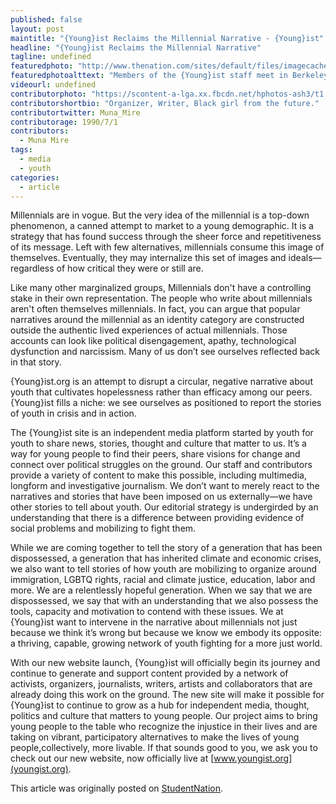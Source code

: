 ```yaml
---
published: false
layout: post
maintitle: "{Young}ist Reclaims the Millennial Narrative - {Young}ist"
headline: "{Young}ist Reclaims the Millennial Narrative"
tagline: undefined
featuredphoto: "http://www.thenation.com/sites/default/files/imagecache/main_node_view_image/youngist_launch_otu_img.jpg"
featuredphotoalttext: "Members of the {Young}ist staff meet in Berkeley, California. (Photo courtesy of Muna Mire)"
videourl: undefined
contributorphoto: "https://scontent-a-lga.xx.fbcdn.net/hphotos-ash3/t1.0-9/578131_10150930536646726_815231653_n.jpg"
contributorshortbio: "Organizer, Writer, Black girl from the future."
contributortwitter: Muna_Mire
contributorage: 1990/7/1
contributors: 
  - Muna Mire
tags: 
  - media
  - youth
categories: 
  - article
---
```


Millennials are in vogue. But the very idea of the millennial is a top-down phenomenon, a canned attempt to market to a young demographic. It is a strategy that has found success through the sheer force and repetitiveness of its message. Left with few alternatives, millennials consume this image of themselves. Eventually, they may internalize this set of images and ideals—regardless of how critical they were or still are.

Like many other marginalized groups, Millennials don't have a controlling stake in their own representation. The people who write about millennials aren't often themselves millennials. In fact, you can argue that popular narratives around the millennial as an identity category are constructed outside the authentic lived experiences of actual millennials. Those accounts can look like political disengagement, apathy, technological dysfunction and narcissism. Many of us don’t see ourselves reflected back in that story.

{Young}ist.org is an attempt to disrupt a circular, negative narrative about youth that cultivates hopelessness rather than efficacy among our peers. {Young}ist fills a niche: we see ourselves as positioned to report the stories of youth in crisis and in action.

The {Young}ist site is an independent media platform started by youth for youth to share news, stories, thought and culture that matter to us. It’s a way for young people to find their peers, share visions for change and connect over political struggles on the ground. Our staff and contributors provide a variety of content to make this possible, including multimedia, longform and investigative journalism. We don’t want to merely react to the narratives and stories that have been imposed on us externally—we have other stories to tell about youth. Our editorial strategy is undergirded by an understanding that there is a difference between providing evidence of social problems and mobilizing to fight them.

While we are coming together to tell the story of a generation that has been dispossessed, a generation that has inherited climate and economic crises, we also want to tell stories of how youth are mobilizing to organize around immigration, LGBTQ rights, racial and climate justice, education, labor and more. We are a relentlessly hopeful generation. When we say that we are dispossessed, we say that with an understanding that we also possess the tools, capacity and motivation to contend with these issues. We at {Young}ist want to intervene in the narrative about millennials not just because we think it’s wrong but because we know we embody its opposite: a thriving, capable, growing network of youth fighting for a more just world.

With our new website launch, {Young}ist will officially begin its journey and continue to generate and support content provided by a network of activists, organizers, journalists, writers, artists and collaborators that are already doing this work on the ground. The new site will make it possible for {Young}ist to continue to grow as a hub for independent media, thought, politics and culture that matters to young people. Our project aims to bring young people to the table who recognize the injustice in their lives and are taking on vibrant, participatory alternatives to make the lives of young people,collectively, more livable. If that sounds good to you, we ask you to check out our new website, now officially live at [www.youngist.org](youngist.org).

This article was originally posted on [StudentNation](http://www.thenation.com/blog/179028/youngist-reclaims-millennial-narrative).